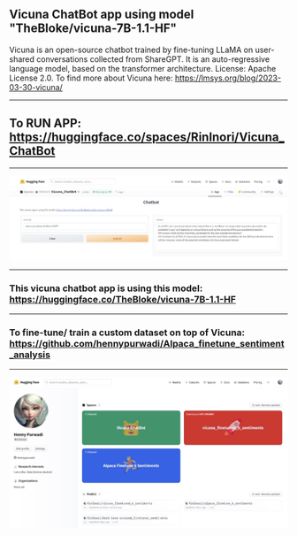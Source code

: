 ## Vicuna ChatBot app using model "TheBloke/vicuna-7B-1.1-HF"

Vicuna is an open-source chatbot trained by fine-tuning LLaMA on user-shared conversations collected from ShareGPT. It is an auto-regressive language model, based on the transformer architecture.
License: Apache License 2.0. To find more about Vicuna here: https://lmsys.org/blog/2023-03-30-vicuna/


--------

## To RUN APP: https://huggingface.co/spaces/RinInori/Vicuna_ChatBot

--------
![Image description](https://github.com/hennypurwadi/Vicuna_ChatBot/blob/main/Vicuna_app_answer.jpg?raw=true)

--------

### This vicuna chatbot app is using this model: https://huggingface.co/TheBloke/vicuna-7B-1.1-HF

--------

### To fine-tune/ train a custom dataset on top of Vicuna: https://github.com/hennypurwadi/Alpaca_finetune_sentiment_analysis

--------

![Image description](https://github.com/hennypurwadi/Vicuna_ChatBot/blob/main/vicuna_space.jpg?raw=true)

